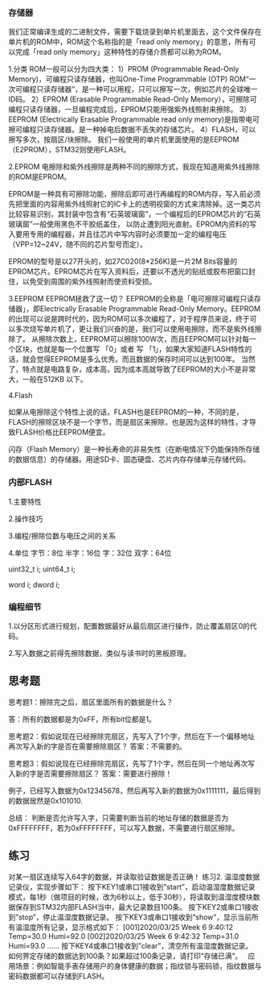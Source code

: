 
### 存储器
我们正常编译生成的二进制文件，需要下载烧录到单片机里面去，这个文件保存在单片机的ROM中，ROM这个名称指的是「read only memory」的意思，所有可以完成「read only memory」这种特性的存储介质都可以称为ROM。

1.分类
ROM一般可以分为四大类：
1）PROM (Programmable Read-Only Memory)，可编程只读存储器，也叫One-Time Programmable (OTP) ROM“一次可编程只读存储器”，是一种可以用程，只可以擦写一次，例如芯片的全球唯一ID码。
2）EPROM (Erasable Programmable Read-Only Memory），可擦除可编程只读存储器，一旦编程完成后，EPROM只能用强紫外线照射来擦除。
3）EEPROM (Electrically Erasable Programmable read only memory)是指带电可擦可编程只读存储器。是一种掉电后数据不丢失的存储芯片。
4）FLASH，可以擦写多次，按扇区/块擦除。
我们一般使用的单片机里面使用的是EEPROM（E2PROM），STM32则使用FLASH。

2.EPROM
电擦除和紫外线擦除是两种不同的擦除方式，我现在知道用紫外线擦除的ROM是EPROM。

EPROM是一种具有可擦除功能，擦除后即可进行再编程的ROM内存，写入前必须先把里面的内容用紫外线照射它的IC卡上的透明视窗的方式来清除掉。这一类芯片比较容易识别，其封装中包含有“石英玻璃窗”，一个编程后的EPROM芯片的“石英玻璃窗”一般使用黑色不干胶纸盖住， 以防止遭到阳光直射。EPROM内资料的写入要用专用的编程器，并且往芯片中写内容时必须要加一定的编程电压（VPP=12~24V，随不同的芯片型号而定）。

EPROM的型号是以27开头的，如27C020(8*256K)是一片2M Bits容量的EPROM芯片。EPROM芯片在写入资料后，还要以不透光的贴纸或胶布把窗口封住，以免受到周围的紫外线照射而使资料受损。

3.EEPROM
EEPROM拯救了这一切？
EEPROM的全称是「电可擦除可编程只读存储器」，即Electrically Erasable Programmable Read-Only Memory。EEPROM的出现可以说是跨时代的，因为ROM可以多次编程了，对于程序员来说，终于可以多次烧写单片机了，更让我们兴奋的是，我们可以使用电擦除，而不是紫外线擦除了。
从擦除次数上，EEPROM可以擦除100W次，而且EEPROM可以针对每一个区块，也就是每一个位置写 「0」或者 写 「1」，如果大家知道FLASH特性的话，就会觉得EEPROM是多么优秀。而且数据的保存时间可以达到100年。
当然了，特点就是电路复杂，成本高，因为成本高就导致了EEPROM的大小不是非常大，一般在512KB 以下。

4.Flash

如果从电擦除这个特性上说的话，FLASH也是EEPROM的一种，不同的是，FLASH的擦除区块不是一个字节，而是扇区来擦除，也是因为这样的特性，才导致FLASH价格比EEPROM便宜。


闪存（Flash Memory）是一种长寿命的非易失性（在断电情况下仍能保持所存储的数据信息）的存储器。用途SD卡、固态硬盘、芯片内存存储单元存储代码。


### 内部FLASH


1.主要特性


2.操作技巧


3.编程/擦除位数与电压之间的关系


4.单位
 字节：8位
 半字：16位
 字：32位
 双字：64位

 uint32_t i;
 uint64_t i;

 word i;
dword i;


### 编程细节

1.以分区形式进行规划，配置数据最好从最后扇区进行操作，防止覆盖扇区0的代码。


2.写入数据之前得先擦除数据，类似与读书时的黑板原理。




## 思考题

思考题1：擦除完之后，扇区里面所有的数据是什么？

答：所有的数据都是为0xFF，所有bit位都是1。


思考题2：假如说现在已经擦除完扇区，先写入了1个字，然后在下一个偏移地址再次写入新的字是否在需要擦除扇区？
答案：不需要的。

思考题3：假如说现在已经擦除完扇区，先写了1个字，然后在同一个地址再次写入新的字是否需要擦除扇区？
答案：需要进行擦除！

例子，已经写入数据为0x12345678，然后再写入新的数据为0x1111111，最后得到的数据居然是0x101010.


总结：
判断是否允许写入字，只需要判断当前的地址存储的数据是否为0xFFFFFFFF，若为0xFFFFFFFF，可以写入数据，不需要进行扇区擦除。



## 练习
对某一扇区连续写入64字的数据，并读取验证数据是否正确！
练习2.
温湿度数据记录仪，实现步骤如下：
按下KEY1或串口1接收到”start”，启动温湿度数据记录模式，每1秒（做项目的时候，改为6秒以上，低于30秒），将读取到温湿度模块数据保存到STM32内部FLASH当中，最大记录数目100条。
按下KEY2或串口1接收到”stop”，停止温湿度数据记录。
按下KEY3或串口1接收到”show”，显示当前所有温湿度所有记录，显示格式如下：
[001]2020/03/25 Week 6 9:40:12 Temp=30.0 Humi=92.0
[002]2020/03/25 Week 6 9:42:32 Temp=31.0 Humi=93.0
......
按下KEY4或串口1接收到”clear”，清空所有温湿度数据记录。
          
如何界定存储的数据达到100条？如果超过100条记录，请打印“存储已满”。
 
应用场景：例如智能手表存储用户的身体健康的数据；指纹锁与密码锁，指纹数据与密码数据都可以存储到FLASH。